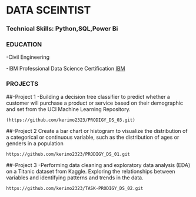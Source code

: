 # DATA SCEINTIST

### Technical Skills: Python,SQL,Power Bi

### EDUCATION
   -Civil Engineering
   
   -IBM Professional Data Science Certification
    [IBM](https://www.coursera.org/account/accomplishments/professional-cert/G9HBKRDTY3T3)


### PROJECTS

  ##-Project 1
  -Building a decision tree classifier to predict whether a customer will purchase a product or service based on their demographic and set from the UCI Machine Learning Repository. 
  
    (https://github.com/kerimo2323/PRODIGY_DS_03.git)
   
  ##-Project 2
  Create a bar chart or histogram to visualize the distribution of a categorical or continuous variable, such as the distribution of ages or genders in a population
 
    https://github.com/kerimo2323/PRODIGY_DS_01.git
  
  ##-Project 3
   -Performing data cleaning and exploratory data analysis (EDA) on a Titanic dataset from Kaggle. Exploring the relationships between variables and identifying patterns and trends in the data.
  
    https://github.com/kerimo2323/TASK-PRODIGY_DS_02.git
  

